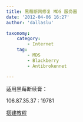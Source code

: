 ```yaml
---
title: 黑莓断网修复 MDS 服务器
date: '2012-04-06 16:27'
author: 'dallaslu'

taxonomy:
    category:
        - Internet
    tag:
        - MDS
        - Blackberry
        - Antibrokennet

---
```

适用黑莓断续膏：

106.87.35.37 : 19781

[搭建教程](http://www.xiaozhou.net/blackberry/setup_your_own_mds_server-2011-04-24.htm)
